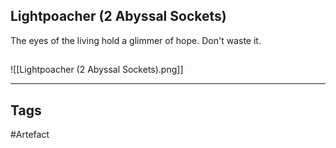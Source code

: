 ## Lightpoacher (2 Abyssal Sockets)
The eyes of the living hold a glimmer of hope.
Don't waste it.
## 
![[Lightpoacher (2 Abyssal Sockets).png]]

---
## Tags
#Artefact